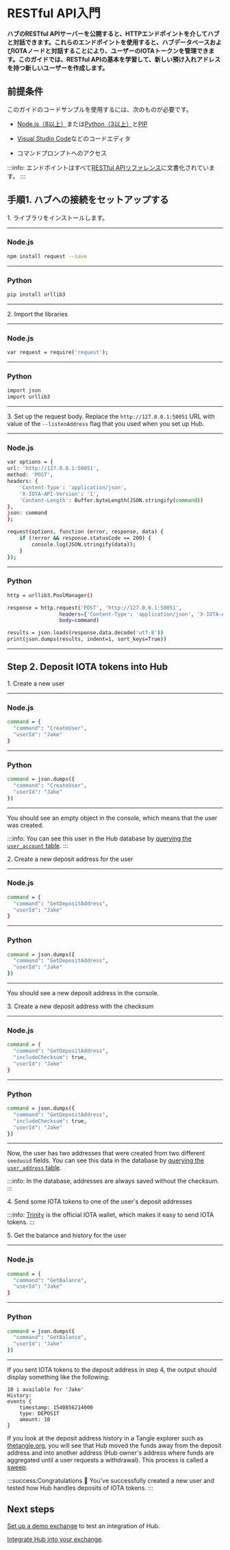 # RESTful API入門
<!-- # Get started with the RESTful API -->

**ハブのRESTful APIサーバーを公開すると、HTTPエンドポイントを介してハブと対話できます。これらのエンドポイントを使用すると、ハブデータベースおよびIOTAノードと対話することにより、ユーザーのIOTAトークンを管理できます。このガイドでは、RESTful APIの基本を学習して、新しい預け入れアドレスを持つ新しいユーザーを作成します。**
<!-- **When you expose Hub's RESTful API server, you can interact with it through HTTP endpoints. These endpoints allow you to manage users' tokens by interfacing with the Hub database and an IOTA node. In this guide, you learn the basics of the RESTful API to create a new user with some new deposit addresses.** -->

## 前提条件
<!-- ## Prerequisites -->

このガイドのコードサンプルを使用するには、次のものが必要です。
<!-- To use the code samples in this guide, you must have the following: -->

* [Node.js（8以上）](https://nodejs.org/en/)または[Python（3以上）](https://www.python.org/downloads/)と[PIP](https://pip.pypa.io/en/stable/installing/)
<!-- * [Node.js (8+)](https://nodejs.org/en/) or [Python (3+)](https://www.python.org/downloads/) and [PIP](https://pip.pypa.io/en/stable/installing/) -->
* [Visual Studio Code](https://code.visualstudio.com/Download)などのコードエディタ
<!-- * A code editor such as [Visual Studio Code](https://code.visualstudio.com/Download) -->
* コマンドプロンプトへのアクセス
<!-- * Access to a command prompt -->

:::info:
エンドポイントはすべて[RESTful APIリファレンス](../references/restful-api-reference.md)に文書化されています。
:::
<!-- :::info: -->
<!-- The endpoints are all documented in the [RESTful API reference](../references/restful-api-reference.md). -->
<!-- ::: -->

## 手順1. ハブへの接続をセットアップする
<!-- ## Step 1. Set up a connection to Hub -->

1\. ライブラリをインストールします。
<!-- 1\. Install the libraries -->

--------------------
### Node.js

```bash
npm install request --save
```
---
### Python

```bash
pip install urllib3
```
--------------------

2\. Import the libraries

--------------------
### Node.js

```bash
var request = require('request');
```
---
### Python

```bash
import json
import urllib3
```
--------------------

3\. Set up the request body. Replace the `http://127.0.0.1:50051` URL with value of the `--listenAddress` flag that you used when you set up Hub.

--------------------
### Node.js

```bash
var options = {
url: 'http://127.0.0.1:50051',
method: 'POST',
headers: {
    'Content-Type': 'application/json',
    'X-IOTA-API-Version': '1',
    'Content-Length': Buffer.byteLength(JSON.stringify(command))
},
json: command
};

request(options, function (error, response, data) {
    if (!error && response.statusCode == 200) {
        console.log(JSON.stringify(data));
    }
});
```
---
### Python

```bash
http = urllib3.PoolManager()

response = http.request('POST', 'http://127.0.0.1:50051',
                 headers={'Content-Type': 'application/json', 'X-IOTA-API-Version': '1'},
                 body=command)

results = json.loads(response.data.decode('utf-8'))
print(json.dumps(results, indent=1, sort_keys=True))
```
--------------------

## Step 2. Deposit IOTA tokens into Hub

1\. Create a new user

--------------------
### Node.js

```bash
command = {
  "command": "CreateUser",
  "userId": "Jake"
}
```
---
### Python

```bash
command = json.dumps({
  "command": "CreateUser",
  "userId": "Jake"
})
```
--------------------

You should see an empty object in the console, which means that the user was created.

:::info:
You can see this user in the Hub database by [querying the `user_account` table](../how-to-guides/query-the-database.md).
:::

2\. Create a new deposit address for the user

--------------------
### Node.js

```bash
command = {
  "command": "GetDepositAddress",
  "userId": "Jake"
}
```
---
### Python

```bash
command = json.dumps({
  "command": "GetDepositAddress",
  "userId": "Jake"
})
```
--------------------

You should see a new deposit address in the console.

3\. Create a new deposit address with the checksum

--------------------
### Node.js

```bash
command = {
  "command": "GetDepositAddress",
  "includeChecksum": true,
  "userId": "Jake"
}
```
---
### Python

```bash
command = json.dumps({
  "command": "GetDepositAddress",
  "includeChecksum": true,
  "userId": "Jake"
})
```
--------------------

Now, the user has two addresses that were created from two different `seeduuid` fields. You can see this data in the database by [querying the `user_address` table](../how-to-guides/query-the-database.md).

:::info:
In the database, addresses are always saved without the checksum.
:::

4\. Send some IOTA tokens to one of the user's deposit addresses

:::info:
[Trinity](root://wallets/0.1/trinity/introduction/overview.md) is the official IOTA wallet, which makes it easy to send IOTA tokens.
::: 

5\. Get the balance and history for the user  

--------------------
### Node.js

```bash
command = {
  "command": "GetBalance",
  "userId": "Jake"
}
```
---
### Python

```bash
command = json.dumps({
  "command": "GetBalance",
  "userId": "Jake"
})
```
--------------------

If you sent IOTA tokens to the deposit address in step 4, the output should display something like the following:

```shell
10 i available for 'Jake'
History:
events {
	timestamp: 1540856214000
	type: DEPOSIT
	amount: 10
}
```

If you look at the deposit address history in a Tangle explorer such as [thetangle.org](https://thetangle.org/), you will see that Hub moved the funds away from the deposit address and into another address (Hub owner's address where funds are aggregated until a user requests a withdrawal). This process is called a [sweep](../concepts/sweeps.md).

:::success:Congratulations :tada:
You've successfully created a new user and tested how Hub handles deposits of IOTA tokens.
:::

## Next steps

[Set up a demo exchange](../how-to-guides/create-a-demo-exchange.md) to test an integration of Hub.

[Integrate Hub into your exchange](../how-to-guides/integrate-hub.md).




